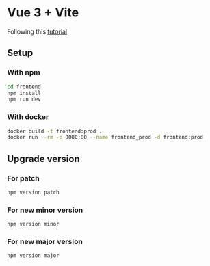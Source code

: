 # Vue 3 + Vite

Following this [tutorial](https://www.youtube.com/watch?v=zo0oOsCqYzc)

## Setup

### With npm

```bash
cd frontend
npm install
npm run dev
```

### With docker

```bash
docker build -t frontend:prod .
docker run --rm -p 8080:80 --name frontend_prod -d frontend:prod
```

## Upgrade version

### For patch

```bash
npm version patch
```

### For new minor version

```bash
npm version minor
```

### For new major version

```bash
npm version major
```
